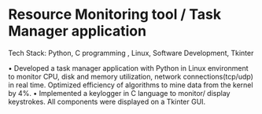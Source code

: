 
# Resource Monitoring tool / Task Manager application

Tech Stack: Python, C programming , Linux, Software Development, Tkinter

• Developed a task manager application with Python in Linux environment to monitor CPU, disk and memory utilization,
network connections(tcp/udp) in real time. Optimized efficiency of algorithms to mine data from the kernel by 4%.
• Implemented a keylogger in C language to monitor/ display keystrokes. All components were displayed on a Tkinter GUI.
